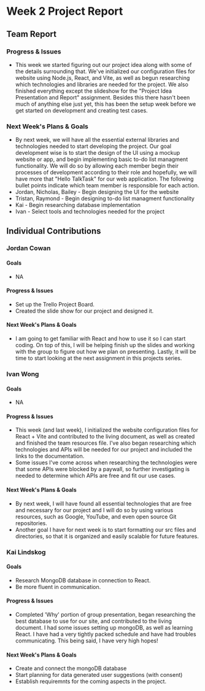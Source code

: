 # Week 2 Project Report

## Team Report
### Progress & Issues
* This week we started figuring out our project idea along with some of the details surrounding that. We've initialized our configuration files for website using Node.js, React, and Vite, as well as begun researching which technologies and libraries are needed for the project. We also finished everything except the slideshow for the "Project Idea Presentation and Report" assignment. Besides this there hasn't been much of anything else just yet, this has been the setup week before we get started on development and creating test cases.
### Next Week's Plans & Goals
* By next week, we will have all the essential external libraries and technologies needed to start developing the project. Our goal development wise is to start the design of the UI using a mockup website or app, and begin implementing basic to-do list managment functionality. We will do so by allowing each member begin their processes of development according to their role and hopefully, we will have more that "Hello TalkTask" for our web application. The following bullet points indicate which team member is responsible for each action.
* Jordan, Nicholas, Bailey - Begin designing the UI for the website
* Tristan, Raymond - Begin designing to-do list managment functionality
* Kai - Begin researching database implementation
* Ivan - Select tools and technologies needed for the project

## Individual Contributions

### Jordan Cowan
#### Goals
* NA
#### Progress & Issues
* Set up the Trello Project Board.
* Created the slide show for our project and designed it.
#### Next Week's Plans & Goals
* I am going to get familiar with React and how to use it so I can start coding. On top of this, I will be helping finish up the slides and working with the group to figure out how we plan on presenting. Lastly, it will be time to start looking at the next assignment in this projects series.

### Ivan Wong
#### Goals
* NA
#### Progress & Issues
* This week (and last week), I initialized the website configuration files for React + Vite and contributed to the living document, as well as created and finished the team resources file. I've also began researching which technologies and APIs will be needed for our project and included the links to the documentation.
* Some issues I've come across when researching the technologies were that some APIs were blocked by a paywall, so further investigating is needed to determine which APIs are free and fit our use cases.
#### Next Week's Plans & Goals
* By next week, I will have found all essential technologies that are free and necessary for our project and I will do so by using various resources, such as Google, YouTube, and even open source Git repositories.
* Another goal I have for next week is to start formatting our src files and directories, so that it is organized and easily scalable for future features.

### Kai Lindskog
#### Goals
* Research MongoDB database in connection to React.
* Be more fluent in communication.
#### Progress & Issues
* Completed 'Why' portion of group presentation, began researching the best database to use for our site, and contributed to the living document. I had some issues setting up mongoDB, as well as learning React. I have had a very tightly packed schedule and have had troubles communicating. This being said, I have very high hopes!
#### Next Week's Plans & Goals
* Create and connect the mongoDB database
* Start planning for data generated user suggestions (with consent)
* Establish requiremnts for the coming aspects in the project.
